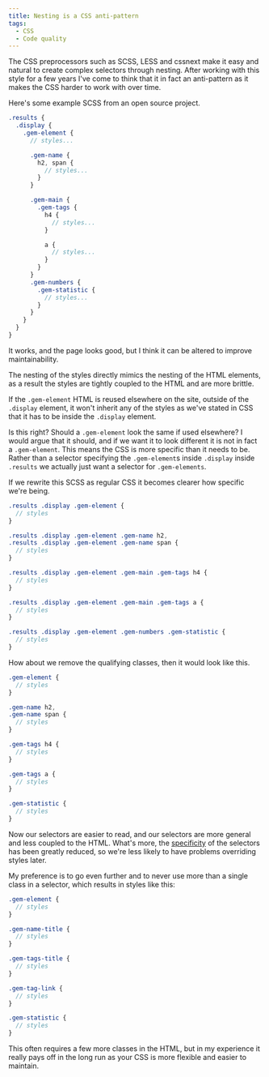 ```yaml
---
title: Nesting is a CSS anti-pattern
tags:
  - CSS
  - Code quality
---
```


The CSS preprocessors such as SCSS, LESS and cssnext make it easy and natural
to create complex selectors through nesting. After working with this style for
a few years I've come to think that it in fact an anti-pattern as it makes the
CSS harder to work with over time.

Here's some example SCSS from an open source project.

```scss
.results {
  .display {
    .gem-element {
      // styles...

      .gem-name {
        h2, span {
          // styles...
        }
      }

      .gem-main {
        .gem-tags {
          h4 {
            // styles...
          }

          a {
            // styles...
          }
        }
      }
      .gem-numbers {
        .gem-statistic {
          // styles...
        }
      }
    }
  }
}
```

It works, and the page looks good, but I think it can be altered to improve
maintainability.

The nesting of the styles directly mimics the nesting of the HTML elements,
as a result the styles are tightly coupled to the HTML and are more brittle.

If the `.gem-element` HTML is reused elsewhere on the site, outside of the
`.display` element, it won't inherit any of the styles as we've stated in CSS
that it has to be inside the `.display` element.

Is this right? Should a `.gem-element` look the same if used elsewhere? I
would argue that it should, and if we want it to look different it is not in
fact a `.gem-element`. This means the CSS is more specific than it needs to
be. Rather than a selector specifying the `.gem-element`s inside `.display`
inside `.results` we actually just want a selector for `.gem-elements`.

If we rewrite this SCSS as regular CSS it becomes clearer how specific we're
being.

```scss
.results .display .gem-element {
  // styles
}

.results .display .gem-element .gem-name h2,
.results .display .gem-element .gem-name span {
  // styles
}

.results .display .gem-element .gem-main .gem-tags h4 {
  // styles
}

.results .display .gem-element .gem-main .gem-tags a {
  // styles
}

.results .display .gem-element .gem-numbers .gem-statistic {
  // styles
}
```

How about we remove the qualifying classes, then it would look like this.

```scss
.gem-element {
  // styles
}

.gem-name h2,
.gem-name span {
  // styles
}

.gem-tags h4 {
  // styles
}

.gem-tags a {
  // styles
}

.gem-statistic {
  // styles
}
```

Now our selectors are easier to read, and our selectors are more general and
less coupled to the HTML. What's more, the
[specificity](https://developer.mozilla.org/en/docs/Web/CSS/Specificity) of
the selectors has been greatly reduced, so we're less likely to have problems
overriding styles later.

My preference is to go even further and to never use more than a single class
in a selector, which results in styles like this:


```scss
.gem-element {
  // styles
}

.gem-name-title {
  // styles
}

.gem-tags-title {
  // styles
}

.gem-tag-link {
  // styles
}

.gem-statistic {
  // styles
}
```

This often requires a few more classes in the HTML, but in my experience it
really pays off in the long run as your CSS is more flexible and easier to
maintain.
